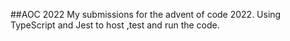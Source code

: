 ##AOC 2022
My submissions for the advent of code 2022.
Using TypeScript and Jest to host ,test and run the code.